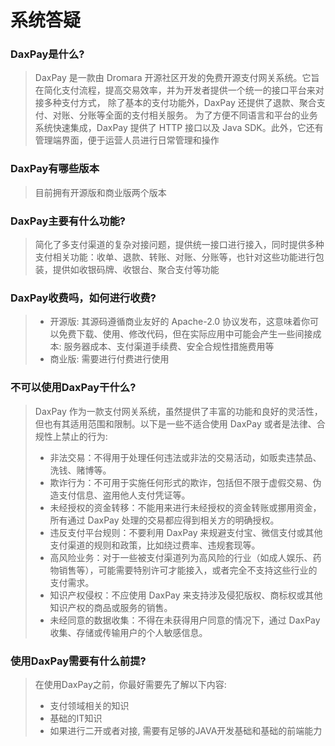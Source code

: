 # 系统答疑

### DaxPay是什么?
> DaxPay 是一款由 Dromara 开源社区开发的免费开源支付网关系统。它旨在简化支付流程，提高交易效率，并为开发者提供一个统一的接口平台来对接多种支付方式，
> 除了基本的支付功能外，DaxPay 还提供了退款、聚合支付、对账、分账等全面的支付相关服务。
> 为了方便不同语言和平台的业务系统快速集成，DaxPay 提供了 HTTP 接口以及 Java SDK。此外，它还有管理端界面，便于运营人员进行日常管理和操作
### DaxPay有哪些版本
> 目前拥有开源版和商业版两个版本
### DaxPay主要有什么功能?
> 简化了多支付渠道的复杂对接问题，提供统一接口进行接入，同时提供多种支付相关功能：收单、退款、转账、对账、分账等，也针对这些功能进行包装，提供如收银码牌、收银台、聚合支付等功能
### DaxPay收费吗，如何进行收费?
> - 开源版: 其源码遵循商业友好的 Apache-2.0 协议发布，这意味着你可以免费下载、使用、修改代码，但在实际应用中可能会产生一些间接成本: 服务器成本、支付渠道手续费、安全合规性措施费用等
> - 商业版: 需要进行付费进行使用
### 不可以使用DaxPay干什么?
> DaxPay 作为一款支付网关系统，虽然提供了丰富的功能和良好的灵活性，但也有其适用范围和限制。以下是一些不适合使用 DaxPay 或者是法律、合规性上禁止的行为:
> - 非法交易：不得用于处理任何违法或非法的交易活动，如贩卖违禁品、洗钱、赌博等。
> - 欺诈行为：不可用于实施任何形式的欺诈，包括但不限于虚假交易、伪造支付信息、盗用他人支付凭证等。
> - 未经授权的资金转移：不能用来进行未经授权的资金转账或挪用资金，所有通过 DaxPay 处理的交易都应得到相关方的明确授权。
> - 违反支付平台规则：不要利用 DaxPay 来规避支付宝、微信支付或其他支付渠道的规则和政策，比如绕过费率、违规套现等。
> - 高风险业务：对于一些被支付渠道列为高风险的行业（如成人娱乐、药物销售等），可能需要特别许可才能接入，或者完全不支持这些行业的支付需求。
> - 知识产权侵权：不应使用 DaxPay 来支持涉及侵犯版权、商标权或其他知识产权的商品或服务的销售。
> - 未经同意的数据收集：不得在未获得用户同意的情况下，通过 DaxPay 收集、存储或传输用户的个人敏感信息。
### 使用DaxPay需要有什么前提?
> 在使用DaxPay之前，你最好需要先了解以下内容:
> - 支付领域相关的知识
> - 基础的IT知识
> - 如果进行二开或者对接, 需要有足够的JAVA开发基础和基础的前端能力
